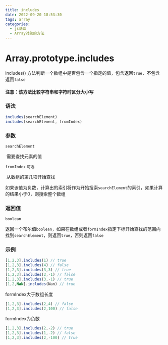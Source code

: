 ```yaml
---
title: includes
date: 2022-09-20 18:53:30
tags: array
categories:
  - js基础
  - Array对象的方法
---
```


# Array.prototype.includes

includes()  方法判断一个数组中是否包含一个指定的值，包含返回`true`，不包含返回`false`

#### 注意：该方法比较字符串和字符时区分大小写

### 语法

```js
includes(searchElement)
includes(searchElement, fromIndex)
```

### 参数

`searchElement`

​	需要查找元素的值

`fromIndex`	`可选`

​	从数组的第几项开始查找

​	如果该值为负数，计算出的索引将作为开始搜索`searchElement`的索引，如果计算的结果小于0，则搜索整个数组

### 返回值

`boolean`

​	返回一个布尔值`boolean`，如果在数组或者`formIndex`指定下标开始查找的范围内找到`searchElement`，则返回`true`，否则返回`false`

### 示例

```js
[1,2,3].includes(1) // true
[1,2,3].includes(4) // false
[1,2,3].includes(3,3) // true
[1,2,3].includes(2,-1) // false
[1,2,3].includes(3,-1) // true
[1,2,NaN].includes(Nan) // true
```

formIndex大于数组长度

```js
[1,2,3].includes(2,4) // false
[1,2,3].includes(2,100) // false
```

formIndex为负数

```js
[1,2,3].includes(2,-2) // true
[1,2,3].includes(1,-2) // false
[1,2,3].includes(2,-100) // true
```

